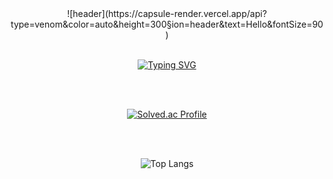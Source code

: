 <div align="center"> 
![header](https://capsule-render.vercel.app/api?type=venom&color=auto&height=300&section=header&text=Hello&fontSize=90)

<br/>
<br/>

[![Typing SVG](https://readme-typing-svg.demolab.com/?lines=Hello,+my+name+is+Seonghwi+Kim)](https://git.io/typing-svg)

<br/>
<br/>

[![Solved.ac Profile](http://mazassumnida.wtf/api/v2/generate_badge?boj=hwihwihwi)](https://solved.ac/hwihwihwi/)

<br/>
<br/>

![Top Langs](https://github-readme-stats.vercel.app/api/top-langs/?username=hwi-hwi-hwi&layout=compact)

<br/>

</div>

<!--
**hwi-hwi-hwi/hwi-hwi-hwi** is a ✨ _special_ ✨ repository because its `README.md` (this file) appears on your GitHub profile.

Here are some ideas to get you started:

- 🔭 I’m currently working on ...
- 🌱 I’m currently learning ...
- 👯 I’m looking to collaborate on ...
- 🤔 I’m looking for help with ...
- 💬 Ask me about ...
- 📫 How to reach me: ...
- 😄 Pronouns: ...
- ⚡ Fun fact: ...
-->

